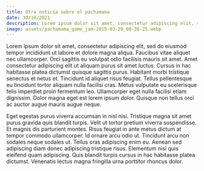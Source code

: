 ```yaml
---
title: Otra noticia sobre el pachamama
date: 30/10/2021
description: Lorem ipsum dolor sit amet, consectetur adipiscing elit, sed do eiusmod tempor incididunt ut.
image: assets/pachamama_game_jam-2015-03-20_08-36-25.webp
---
```


Lorem ipsum dolor sit amet, consectetur adipiscing elit, sed do eiusmod tempor incididunt ut labore et dolore magna aliqua. Faucibus vitae aliquet nec ullamcorper. Orci sagittis eu volutpat odio facilisis mauris sit amet. Amet consectetur adipiscing elit ut aliquam purus sit amet luctus. Cursus in hac habitasse platea dictumst quisque sagittis purus. Habitant morbi tristique senectus et netus et. Tincidunt id aliquet risus feugiat. Tellus pellentesque eu tincidunt tortor aliquam nulla facilisi cras. Metus vulputate eu scelerisque felis imperdiet proin fermentum leo. Ullamcorper eget nulla facilisi etiam dignissim. Dolor magna eget est lorem ipsum dolor. Quisque non tellus orci ac auctor augue mauris augue neque.

Eget egestas purus viverra accumsan in nisl nisi. Tristique magna sit amet purus gravida quis blandit turpis. Velit ut tortor pretium viverra suspendisse. Et magnis dis parturient montes. Risus feugiat in ante metus dictum at tempor commodo ullamcorper. Id ornare arcu odio ut. Tincidunt arcu non sodales neque sodales ut. Tellus cras adipiscing enim eu. Aenean sed adipiscing diam donec adipiscing tristique risus. Elementum nisi quis eleifend quam adipiscing. Quis blandit turpis cursus in hac habitasse platea dictumst. Venenatis lectus magna fringilla urna porttitor rhoncus dolor.